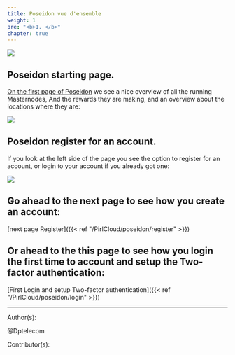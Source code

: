 ```yaml
---
title: Poseidon vue d'ensemble
weight: 1
pre: "<b>1. </b>"
chapter: true
---
```

![](/images_headers/Poseidon.png)


## Poseidon starting page.


[On the first page of Poseidon](https://poseidon.pirl.io) we see a nice overview of all the running Masternodes,
And the rewards they are making,
and an overview about the locations where they are:


![](/PirlCloud/images/Poseidon_overview.jpg)


## Poseidon register for an account.


If you look at the left side of the page you see the option to register for an account,
or login to your account if you already got one:


![](/PirlCloud/images/Poseidon_left.jpg)


## Go ahead to the next page to see how you create an account:


[next page Register]({{< ref "/PirlCloud/poseidon/register" >}})


## Or ahead to the this page to see how you login the first time to account and setup the Two-factor authentication:


[First Login and setup Two-factor authentication]({{< ref "/PirlCloud/poseidon/login" >}})



---
Author(s):


@Dptelecom


Contributor(s):

